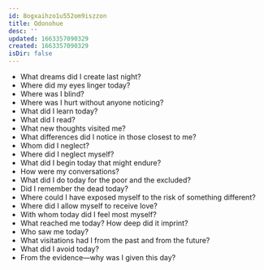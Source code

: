 ```yaml
---
id: 8ogxaihzo1u552om9iszzon
title: Odonohue
desc: ''
updated: 1663357090329
created: 1663357090329
isDir: false
---
```

- What dreams did I create last night?       			
- Where did my eyes linger today?
- Where was I blind?
- Where was I hurt without anyone noticing?
- What did I learn today?
- What did I read?
- What new thoughts visited me?
- What differences did I notice in those closest to me?
- Whom did I neglect?
- Where did I neglect myself?
- What did I begin today that might endure?
- How were my conversations?
- What did I do today for the poor and the excluded?
- Did I remember the dead today?
- Where could I have exposed myself to the risk of something different?
- Where did I allow myself to receive love?
- With whom today did I feel most myself?
- What reached me today? How deep did it imprint?
- Who saw me today?
- What visitations had I from the past and from the future?
- What did I avoid today?
- From the evidence—why was I given this day?
